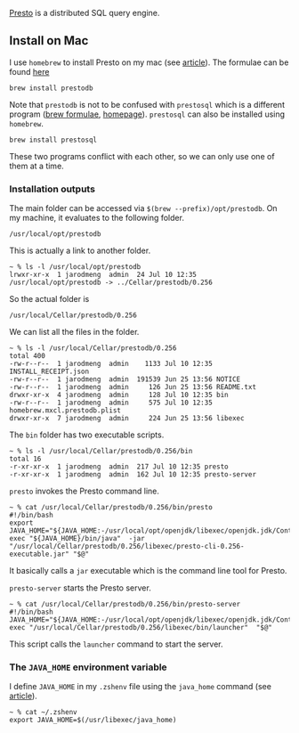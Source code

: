[Presto](https://prestodb.io) is a distributed SQL query engine.

## Install on Mac

I use `homebrew` to install Presto on my mac (see [article](https://medium.com/macoclock/installing-prestodb-on-mac-within-3-mins-84720d9b5b45)). The formulae can be found [here
](https://formulae.brew.sh/formula/prestodb)

```shell
brew install prestodb
```

Note that `prestodb` is not to be confused with `prestosql` which is a different program ([brew formulae](https://formulae.brew.sh/formula/prestosql), [homepage](https://trino.io/)). `prestosql` can also be installed using `homebrew`.

```shell
brew install prestosql
```

These two programs conflict with each other, so we can only use one of them at a time.

### Installation outputs

The main folder can be accessed via `$(brew --prefix)/opt/prestodb`. On my machine, it evaluates to the following folder.

```
/usr/local/opt/prestodb
```

This is actually a link to another folder.

```shell
~ % ls -l /usr/local/opt/prestodb
lrwxr-xr-x  1 jarodmeng  admin  24 Jul 10 12:35 /usr/local/opt/prestodb -> ../Cellar/prestodb/0.256
```

So the actual folder is

```
/usr/local/Cellar/prestodb/0.256
```

We can list all the files in the folder.

```shell
~ % ls -l /usr/local/Cellar/prestodb/0.256
total 400
-rw-r--r--  1 jarodmeng  admin    1133 Jul 10 12:35 INSTALL_RECEIPT.json
-rw-r--r--  1 jarodmeng  admin  191539 Jun 25 13:56 NOTICE
-rw-r--r--  1 jarodmeng  admin     126 Jun 25 13:56 README.txt
drwxr-xr-x  4 jarodmeng  admin     128 Jul 10 12:35 bin
-rw-r--r--  1 jarodmeng  admin     575 Jul 10 12:35 homebrew.mxcl.prestodb.plist
drwxr-xr-x  7 jarodmeng  admin     224 Jun 25 13:56 libexec
```

The `bin` folder has two executable scripts.

```shell
~ % ls -l /usr/local/Cellar/prestodb/0.256/bin
total 16
-r-xr-xr-x  1 jarodmeng  admin  217 Jul 10 12:35 presto
-r-xr-xr-x  1 jarodmeng  admin  162 Jul 10 12:35 presto-server
```

`presto` invokes the Presto command line.

```shell
~ % cat /usr/local/Cellar/prestodb/0.256/bin/presto
#!/bin/bash
export JAVA_HOME="${JAVA_HOME:-/usr/local/opt/openjdk/libexec/openjdk.jdk/Contents/Home}"
exec "${JAVA_HOME}/bin/java"  -jar "/usr/local/Cellar/prestodb/0.256/libexec/presto-cli-0.256-executable.jar" "$@"
```

It basically calls a `jar` executable which is the command line tool for Presto.

`presto-server` starts the Presto server.

```shell
~ % cat /usr/local/Cellar/prestodb/0.256/bin/presto-server
#!/bin/bash
JAVA_HOME="${JAVA_HOME:-/usr/local/opt/openjdk/libexec/openjdk.jdk/Contents/Home}" exec "/usr/local/Cellar/prestodb/0.256/libexec/bin/launcher"  "$@"
```

This script calls the `launcher` command to start the server.

### The `JAVA_HOME` environment variable

I define `JAVA_HOME` in my `.zshenv` file using the `java_home` command (see [article](https://mkyong.com/java/how-to-set-java_home-environment-variable-on-mac-os-x/a)).

```shell
~ % cat ~/.zshenv
export JAVA_HOME=$(/usr/libexec/java_home)
```
